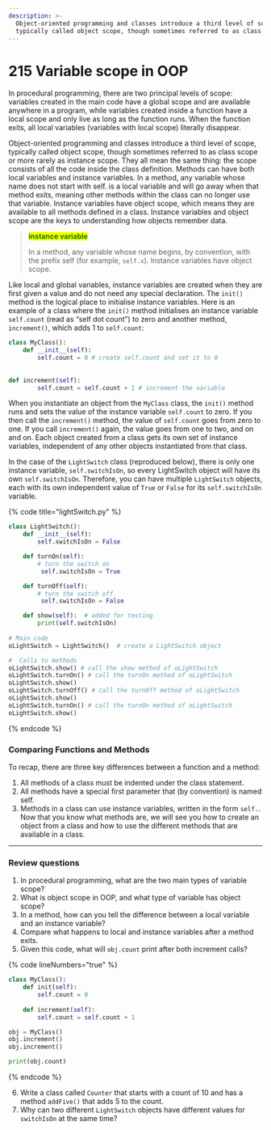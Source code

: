 ```yaml
---
description: >-
  Object-oriented programming and classes introduce a third level of scope,
  typically called object scope, though sometimes referred to as class scope.
---
```


# 215 Variable scope in OOP

In procedural programming, there are two principal levels of scope: variables created in the main code have a global scope and are available anywhere in a program, while variables created inside a function have a local scope and only live as long as the function runs. When the function exits, all local variables (variables with local scope) literally disappear.&#x20;

Object-oriented programming and classes introduce a third level of scope, typically called object scope, though sometimes referred to as class scope or more rarely as instance scope. They all mean the same thing: the scope consists of all the code inside the class definition. Methods can have both local variables and instance variables. In a method, any variable whose name does not start with self. is a local variable and will go away when that method exits, meaning other methods within the class can no longer use that variable. Instance variables have object scope, which means they are available to all methods defined in a class. Instance variables and object scope are the keys to understanding how objects remember data.

> <mark style="color:green;">**instance variable**</mark>
>
> In a method, any variable whose name begins, by convention, with the prefix self (for example, `self.x`). Instance variables have object scope.

Like local and global variables, instance variables are created when they are first given a value and do not need any special declaration. The `init()` method is the logical place to initialise instance variables. Here is an example of a class where the `init()` method initialises an instance variable `self.count` (read as “self dot count”) to zero and another method, `increment()`, which adds 1 to `self.count`:

```python
class MyClass():
    def __init__(self):
        self.count = 0 # create self.count and set it to 0
        
    def increment(self):
        self.count = self.count + 1 # increment the variable
```

When you instantiate an object from the `MyClass` class, the `init()` method runs and sets the value of the instance variable `self.count` to zero. If you then call the `increment()` method, the value of `self.count` goes from zero to one. If you call `increment()` again, the value goes from one to two, and on and on. Each object created from a class gets its own set of instance variables, independent of any other objects instantiated from that class.&#x20;

In the case of the `LightSwitch` class (reproduced below), there is only one instance variable, `self.switchIsOn`, so every LightSwitch object will have its own `self.switchIsOn`. Therefore, you can have multiple `LightSwitch` objects, each with its own independent value of `True` or `False` for its `self.switchIsOn` variable.

{% code title="lightSwitch.py" %}
```python
class LightSwitch():
    def __init__(self):
        self.switchIsOn = False

    def turnOn(self):
        # turn the switch on 
         self.switchIsOn = True

    def turnOff(self):
        # turn the switch off
         self.switchIsOn = False

    def show(self):  # added for testing
        print(self.switchIsOn)
    
# Main code
oLightSwitch = LightSwitch()  # create a LightSwitch object

#  Calls to methods
oLightSwitch.show() # call the show method of oLightSwitch
oLightSwitch.turnOn() # call the turnOn method of oLightSwitch
oLightSwitch.show()
oLightSwitch.turnOff() # call the turnOff method of oLightSwitch
oLightSwitch.show()
oLightSwitch.turnOn() # call the turnOn method of oLightSwitch
oLightSwitch.show()
```
{% endcode %}

### Comparing Functions and Methods

To recap, there are three key differences between a function and a method:

1. All methods of a class must be indented under the class statement.
2. All methods have a special first parameter that (by convention) is named self.
3. Methods in a class can use instance variables, written in the form `self.`. Now that you know what methods are, we will see you how to create an object from a class and how to use the different methods that are available in a class.

***

### Review questions

1. In procedural programming, what are the two main types of variable scope?
2. What is object scope in OOP, and what type of variable has object scope?
3. In a method, how can you tell the difference between a local variable and an instance variable?
4. Compare what happens to local and instance variables after a method exits.
5. Given this code, what will `obj.count` print after both increment calls?

{% code lineNumbers="true" %}
```python
class MyClass():
    def init(self):
        self.count = 0
    
    def increment(self):
        self.count = self.count + 1

obj = MyClass()
obj.increment()
obj.increment()

print(obj.count)
```
{% endcode %}

6. Write a class called `Counter` that starts with a count of 10 and has a method `addFive()` that adds 5 to the count.
7. Why can two different `LightSwitch` objects have different values for `switchIsOn` at the same time?
